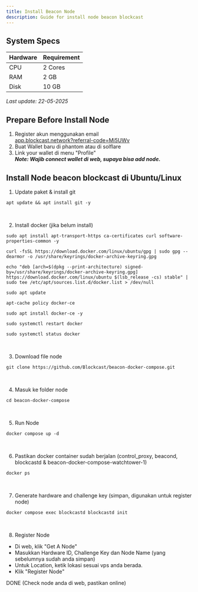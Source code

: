 ```yaml
---
title: Install Beacon Node
description: Guide for install node beacon blockcast
---
```


## System Specs
| Hardware  |	Requirement |
|-----------|---------------|
| CPU	    | 2 Cores       |
| RAM	    | 2 GB          |
| Disk      | 10 GB         |

<i>Last update: 22-05-2025</i>

## Prepare Before Install Node
1. Register akun menggunakan email  
   <a href="https://app.blockcast.network?referral-code=Mi5UWv" target="_blank" rel="noopener noreferrer">app.blockcast.network?referral-code=Mi5UWv</a>
2. Buat Wallet baru di phantom atau di solflare
3. Link your wallet di menu "Profile"  
<i><b>Note: Wajib connect wallet di web, supaya bisa add node.</b></i>

## Install Node beacon blockcast di Ubuntu/Linux

1. Update paket & install git

```
apt update && apt install git -y
```
</br>

2. Install docker (jika belum install)

```
sudo apt install apt-transport-https ca-certificates curl software-properties-common -y
```

```
curl -fsSL https://download.docker.com/linux/ubuntu/gpg | sudo gpg --dearmor -o /usr/share/keyrings/docker-archive-keyring.gpg
```

```
echo "deb [arch=$(dpkg --print-architecture) signed-by=/usr/share/keyrings/docker-archive-keyring.gpg] https://download.docker.com/linux/ubuntu $(lsb_release -cs) stable" | sudo tee /etc/apt/sources.list.d/docker.list > /dev/null
```

```
sudo apt update
```

```
apt-cache policy docker-ce
```

```
sudo apt install docker-ce -y
```

```
sudo systemctl restart docker
```

```
sudo systemctl status docker
```

</br>

3. Download file node

```
git clone https://github.com/Blockcast/beacon-docker-compose.git 
```
</br>

4. Masuk ke folder node

```
cd beacon-docker-compose
```
</br>

5. Run Node

```
docker compose up -d
```
</br>

6. Pastikan docker container sudah berjalan (control_proxy, beacond, blockcastd & beacon-docker-compose-watchtower-1)

```
docker ps
```
</br>

7. Generate hardware and challenge key (simpan, digunakan untuk register node)

```
docker compose exec blockcastd blockcastd init
```
</br>

8. Register Node
- Di web, klik "Get A Node"
- Masukkan Hardware ID, Challenge Key dan Node Name (yang sebelumnya sudah anda simpan)
- Untuk Location, ketik lokasi sesuai vps anda berada.
- Klik "Register Node"

DONE (Check node anda di web, pastikan online)

<head>
<!-- Google tag (gtag.js) -->
<script async src="https://www.googletagmanager.com/gtag/js?id=G-4WB2W24M31"></script>
<script>
  window.dataLayer = window.dataLayer || [];
  function gtag(){dataLayer.push(arguments);}
  gtag('js', new Date());
  gtag('config', 'G-4WB2W24M31');
</script>
</head>